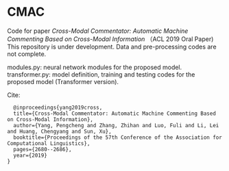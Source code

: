 # CMAC
Code for paper *Cross-Modal Commentator: Automatic Machine Commenting Based on Cross-Modal Information* （ACL 2019 Oral Paper)
This repository is under development. Data and pre-processing codes are not complete.

modules.py: neural network modules for the proposed model.
transformer.py: model definition, training and testing codes for the proposed model (Transformer version).

Cite:
```
  @inproceedings{yang2019cross,
  title={Cross-Modal Commentator: Automatic Machine Commenting Based on Cross-Modal Information},
  author={Yang, Pengcheng and Zhang, Zhihan and Luo, Fuli and Li, Lei and Huang, Chengyang and Sun, Xu},
  booktitle={Proceedings of the 57th Conference of the Association for Computational Linguistics},
  pages={2680--2686},
  year={2019}
}
```
